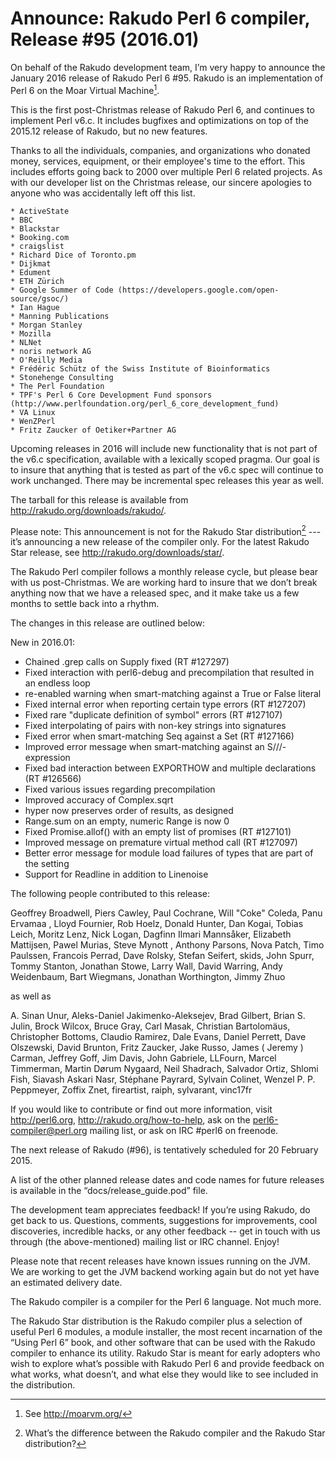 # Announce: Rakudo Perl 6 compiler, Release #95 (2016.01)

On behalf of the Rakudo development team, I’m very happy to announce the
January 2016 release of Rakudo Perl 6 #95. Rakudo is an implementation of
Perl 6 on the Moar Virtual Machine[^1].

This is the first post-Christmas release of Rakudo Perl 6, and continues
to implement Perl v6.c. It includes bugfixes and optimizations on top of
the 2015.12 release of Rakudo, but no new features.

Thanks to all the individuals, companies, and organizations who donated
money, services, equipment, or their employee's time to the effort.
This includes efforts going back to 2000 over multiple Perl 6 related
projects. As with our developer list on the Christmas release, our
sincere apologies to anyone who was accidentally left off this list.

    * ActiveState
    * BBC
    * Blackstar
    * Booking.com
    * craigslist
    * Richard Dice of Toronto.pm
    * Dijkmat
    * Edument
    * ETH Zürich
    * Google Summer of Code (https://developers.google.com/open-source/gsoc/)
    * Ian Hague
    * Manning Publications
    * Morgan Stanley
    * Mozilla
    * NLNet
    * noris network AG
    * O'Reilly Media
    * Frédéric Schütz of the Swiss Institute of Bioinformatics
    * Stonehenge Consulting
    * The Perl Foundation
    * TPF's Perl 6 Core Development Fund sponsors (http://www.perlfoundation.org/perl_6_core_development_fund)
    * VA Linux
    * WenZPerl
    * Fritz Zaucker of Oetiker+Partner AG

Upcoming releases in 2016 will include new functionality that is not
part of the v6.c specification, available with a lexically scoped
pragma. Our goal is to insure that anything that is tested as part of the
v6.c spec will continue to work unchanged. There may be incremental
spec releases this year as well.

The tarball for this release is available from <http://rakudo.org/downloads/rakudo/>.

Please note: This announcement is not for the Rakudo Star
distribution[^2] --- it’s announcing a new release of the compiler
only. For the latest Rakudo Star release, see
<http://rakudo.org/downloads/star/>.

The Rakudo Perl compiler follows a monthly release cycle, but please bear
with us post-Christmas. We are working hard to insure that we don’t break
anything now that we have a released spec, and it make take us a few months
to settle back into a rhythm.

The changes in this release are outlined below:

New in 2016.01:
   + Chained .grep calls on Supply fixed (RT #127297)
   + Fixed interaction with perl6-debug and precompilation that resulted in an
     endless loop
   + re-enabled warning when smart-matching against a True or False literal
   + Fixed internal error when reporting certain type errors (RT #127207)
   + Fixed rare "duplicate definition of symbol" errors (RT #127107)
   + Fixed interpolating of pairs with non-key strings into signatures
   + Fixed error when smart-matching Seq against a Set (RT #127166)
   + Improved error message when smart-matching against an S///-expression
   + Fixed bad interaction between EXPORTHOW and multiple declarations (RT #126566)
   + Fixed various issues regarding precompilation
   + Improved accuracy of Complex.sqrt
   + hyper now preserves order of results, as designed
   + Range.sum on an empty, numeric Range is now 0
   + Fixed Promise.allof() with an empty list of promises (RT #127101)
   + Improved message on premature virtual method call (RT #127097)
   + Better error message for module load failures of types that are part of
     the setting
   + Support for Readline in addition to Linenoise

The following people contributed to this release:

Geoffrey Broadwell, Piers Cawley, Paul Cochrane, Will "Coke" Coleda,
Panu Ervamaa , Lloyd Fournier, Rob Hoelz, Donald Hunter, Dan Kogai,
Tobias Leich, Moritz Lenz, Nick Logan, Dagfinn Ilmari Mannsåker,
Elizabeth Mattijsen, Pawel Murias, Steve Mynott , Anthony Parsons,
Nova Patch, Timo Paulssen, Francois Perrad, Dave Rolsky, Stefan Seifert,
skids, John Spurr, Tommy Stanton, Jonathan Stowe, Larry Wall, David Warring,
Andy Weidenbaum, Bart Wiegmans, Jonathan Worthington, Jimmy Zhuo

as well as

A. Sinan Unur, Aleks-Daniel Jakimenko-Aleksejev, Brad Gilbert, Brian S. Julin, Brock Wilcox, Bruce Gray, Carl Masak, Christian Bartolomäus, Christopher Bottoms, Claudio Ramirez, Dale Evans, Daniel Perrett, Dave Olszewski, David Brunton, Fritz Zaucker, Jake Russo, James ( Jeremy ) Carman, Jeffrey Goff, Jim Davis, John Gabriele, LLFourn, Marcel Timmerman, Martin Dørum Nygaard, Neil Shadrach, Salvador Ortiz, Shlomi Fish, Siavash Askari Nasr, Stéphane Payrard, Sylvain Colinet, Wenzel P. P. Peppmeyer, Zoffix Znet, fireartist, raiph, sylvarant, vinc17fr

If you would like to contribute or find out more information, visit
<http://perl6.org>, <http://rakudo.org/how-to-help>, ask on the
<perl6-compiler@perl.org> mailing list, or ask on IRC #perl6 on freenode.

The next release of Rakudo (#96), is tentatively scheduled for 20 February 2015.

A list of the other planned release dates and code names for future
releases is available in the “docs/release_guide.pod” file.

The development team appreciates feedback! If you’re using Rakudo, do
get back to us. Questions, comments, suggestions for improvements, cool
discoveries, incredible hacks, or any other feedback -- get in touch with
us through (the above-mentioned) mailing list or IRC channel. Enjoy!

Please note that recent releases have known issues running on the JVM.
We are working to get the JVM backend working again but do not yet have
an estimated delivery date.

[^1]: See <http://moarvm.org/>

[^2]: What’s the difference between the Rakudo compiler and the Rakudo
Star distribution?

The Rakudo compiler is a compiler for the Perl 6 language.
Not much more.

The Rakudo Star distribution is the Rakudo compiler plus a selection
of useful Perl 6 modules, a module installer, the most recent
incarnation of the “Using Perl 6” book, and other software that can
be used with the Rakudo compiler to enhance its utility. Rakudo Star
is meant for early adopters who wish to explore what’s possible with
Rakudo Perl 6 and provide feedback on what works, what doesn’t, and
what else they would like to see included in the distribution.

